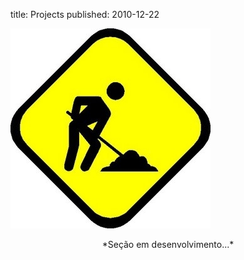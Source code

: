 title: Projects
published: 2010-12-22


![alt text](/static/img/under_construction.jpg "Site em construção.")

<div style="display:block;margin:auto; text-align:center">
*Seção em desenvolvimento...* 
</div>